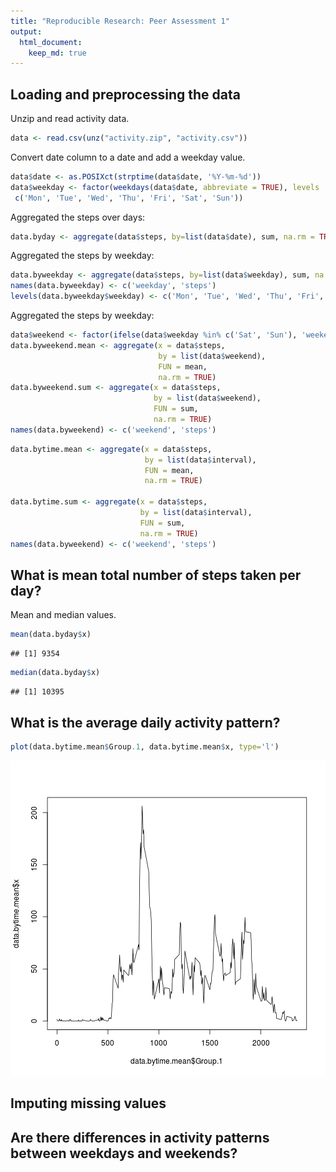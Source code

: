 ```yaml
---
title: "Reproducible Research: Peer Assessment 1"
output: 
  html_document:
    keep_md: true
---
```



## Loading and preprocessing the data

Unzip and read activity data.


```r
data <- read.csv(unz("activity.zip", "activity.csv"))
```

Convert date column to a date and add a weekday value.

```r
data$date <- as.POSIXct(strptime(data$date, '%Y-%m-%d'))
data$weekday <- factor(weekdays(data$date, abbreviate = TRUE), levels  =
 c('Mon', 'Tue', 'Wed', 'Thu', 'Fri', 'Sat', 'Sun'))
```

Aggregated the steps over days:

```r
data.byday <- aggregate(data$steps, by=list(data$date), sum, na.rm = TRUE)
```

Aggregated the steps by weekday:

```r
data.byweekday <- aggregate(data$steps, by=list(data$weekday), sum, na.rm = TRUE)
names(data.byweekday) <- c('weekday', 'steps')
levels(data.byweekday$weekday) <- c('Mon', 'Tue', 'Wed', 'Thu', 'Fri', 'Sat', 'Sun')
```

Aggregated the steps by weekday:


```r
data$weekend <- factor(ifelse(data$weekday %in% c('Sat', 'Sun'), 'weekend', 'weekday'))
data.byweekend.mean <- aggregate(x = data$steps,
                                 by = list(data$weekend),
                                 FUN = mean,
                                 na.rm = TRUE)
data.byweekend.sum <- aggregate(x = data$steps,
                                by = list(data$weekend),
                                FUN = sum,
                                na.rm = TRUE)
names(data.byweekend) <- c('weekend', 'steps')
```


```r
data.bytime.mean <- aggregate(x = data$steps,
                              by = list(data$interval),
                              FUN = mean,
                              na.rm = TRUE)

data.bytime.sum <- aggregate(x = data$steps,
                             by = list(data$interval),
                             FUN = sum,
                             na.rm = TRUE)
names(data.byweekend) <- c('weekend', 'steps')
```

## What is mean total number of steps taken per day?

Mean and median values.


```r
mean(data.byday$x)
```

```
## [1] 9354
```

```r
median(data.byday$x)
```

```
## [1] 10395
```

## What is the average daily activity pattern?


```r
plot(data.bytime.mean$Group.1, data.bytime.mean$x, type='l')
```

![plot of chunk plot1](figure/plot1.png) 

## Imputing missing values



## Are there differences in activity patterns between weekdays and weekends?
